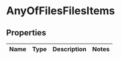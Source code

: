 # AnyOfFilesFilesItems

## Properties
Name | Type | Description | Notes
------------ | ------------- | ------------- | -------------

